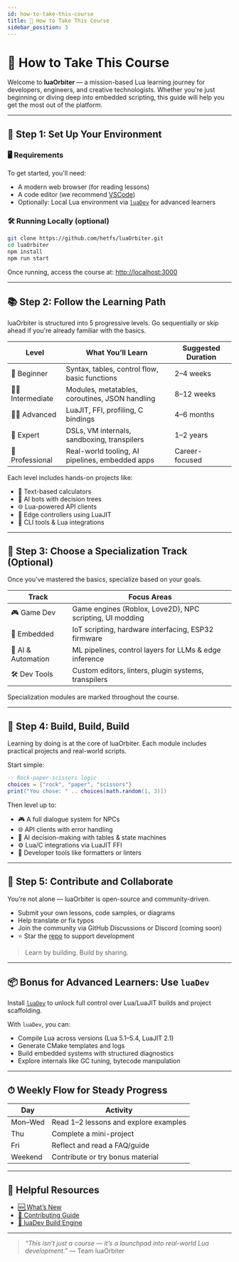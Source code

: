 ```yaml
---
id: how-to-take-this-course
title: 🧭 How to Take This Course
sidebar_position: 3
---
```


# 🧭 How to Take This Course

Welcome to **luaOrbiter** — a mission-based Lua learning journey for developers, engineers, and creative technologists. Whether you're just beginning or diving deep into embedded scripting, this guide will help you get the most out of the platform.

---

## 🚀 Step 1: Set Up Your Environment

### 🖥 Requirements

To get started, you'll need:

- A modern web browser (for reading lessons)
- A code editor (we recommend [VSCode](https://code.visualstudio.com/))
- Optionally: Local Lua environment via [`luaDev`](https://github.com/hetfs/luaDev) for advanced learners

### 🛠 Running Locally (optional)

```bash
git clone https://github.com/hetfs/luaOrbiter.git
cd luaOrbiter
npm install
npm run start
````

Once running, access the course at: [http://localhost:3000](http://localhost:3000/)

---

## 📚 Step 2: Follow the Learning Path

luaOrbiter is structured into 5 progressive levels. Go sequentially or skip ahead if you're already familiar with the basics.

| Level              | What You’ll Learn                               | Suggested Duration |
| ------------------ | ----------------------------------------------- | ------------------ |
| 👶 Beginner        | Syntax, tables, control flow, basic functions   | 2–4 weeks          |
| 👨‍💻 Intermediate | Modules, metatables, coroutines, JSON handling  | 8–12 weeks         |
| 👨‍🏫 Advanced     | LuaJIT, FFI, profiling, C bindings              | 4–6 months         |
| 🧠 Expert          | DSLs, VM internals, sandboxing, transpilers     | 1–2 years          |
| 💼 Professional    | Real-world tooling, AI pipelines, embedded apps | Career-focused     |

Each level includes hands-on projects like:

* 🧮 Text-based calculators
* 🤖 AI bots with decision trees
* 🌐 Lua-powered API clients
* 🔌 Edge controllers using LuaJIT
* 🧰 CLI tools & Lua integrations

---

## 🎯 Step 3: Choose a Specialization Track (Optional)

Once you’ve mastered the basics, specialize based on your goals.

| Track              | Focus Areas                                              |
| ------------------ | -------------------------------------------------------- |
| 🎮 Game Dev        | Game engines (Roblox, Love2D), NPC scripting, UI modding |
| 🔌 Embedded        | IoT scripting, hardware interfacing, ESP32 firmware      |
| 🤖 AI & Automation | ML pipelines, control layers for LLMs & edge inference   |
| 🛠 Dev Tools       | Custom editors, linters, plugin systems, transpilers     |

Specialization modules are marked throughout the course.

---

## 🧪 Step 4: Build, Build, Build

Learning by doing is at the core of luaOrbiter. Each module includes practical projects and real-world scripts.

Start simple:

```lua
-- Rock-paper-scissors logic
choices = {"rock", "paper", "scissors"}
print("You chose: " .. choices[math.random(1, 3)])
```

Then level up to:

* 🎮 A full dialogue system for NPCs
* 🌐 API clients with error handling
* 🧠 AI decision-making with tables & state machines
* ⚙️ Lua/C integrations via LuaJIT FFI
* 🧰 Developer tools like formatters or linters

---

## 🤝 Step 5: Contribute and Collaborate

You’re not alone — luaOrbiter is open-source and community-driven.

* Submit your own lessons, code samples, or diagrams
* Help translate or fix typos
* Join the community via GitHub Discussions or Discord (coming soon)
* ⭐ Star the [repo](https://github.com/hetfs/luaOrbiter) to support development

> Learn by building. Build by sharing.

---

## 📦 Bonus for Advanced Learners: Use `luaDev`

Install [`luaDev`](https://github.com/hetfs/luaDev) to unlock full control over Lua/LuaJIT builds and project scaffolding.

With `luaDev`, you can:

* Compile Lua across versions (Lua 5.1–5.4, LuaJIT 2.1)
* Generate CMake templates and logs
* Build embedded systems with structured diagnostics
* Explore internals like GC tuning, bytecode manipulation

---

## ⏱ Weekly Flow for Steady Progress

| Day     | Activity                              |
| ------- | ------------------------------------- |
| Mon–Wed | Read 1–2 lessons and explore examples |
| Thu     | Complete a mini-project               |
| Fri     | Reflect and read a FAQ/guide          |
| Weekend | Contribute or try bonus material      |

---

## 🔗 Helpful Resources

* [🆕 What’s New](./what-new.md)
* [🤝 Contributing Guide](./contributing.md)
* [🧠 luaDev Build Engine](https://github.com/hetfs/luaDev)

---

> *“This isn’t just a course — it’s a launchpad into real-world Lua development.”*
> — Team luaOrbiter
